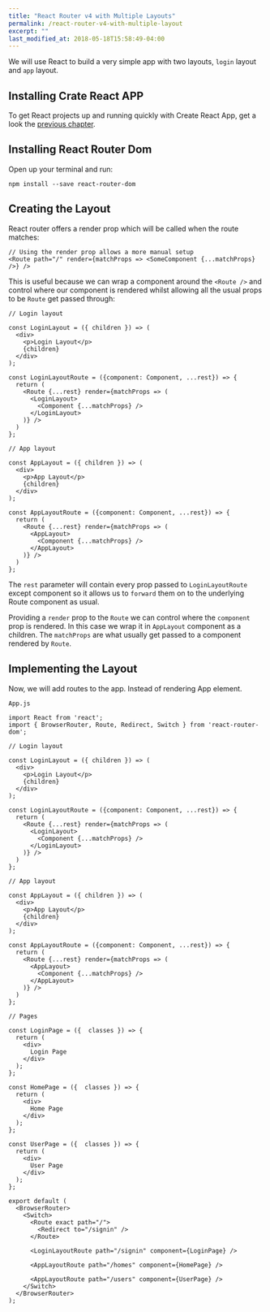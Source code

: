 ```yaml
---
title: "React Router v4 with Multiple Layouts"
permalink: /react-router-v4-with-multiple-layout
excerpt: ""
last_modified_at: 2018-05-18T15:58:49-04:00
---
```


We will use React to build a very simple app with two layouts, `login` layout and `app` layout.

## Installing Crate React APP

To get React projects up and running quickly with Create React App, get a look the [previous chapter](/install-create-react-app).

## Installing React Router Dom

Open up your terminal and run:

```
npm install --save react-router-dom
```

## Creating the Layout

React router offers a render prop which will be called when the route matches:

```
// Using the render prop allows a more manual setup
<Route path="/" render={matchProps => <SomeComponent {...matchProps} />} />
```

This is useful because we can wrap a component around the `<Route />` and control where our component is rendered whilst allowing all the usual props to be `Route` get passed through:

```
// Login layout

const LoginLayout = ({ children }) => (                       
  <div>
    <p>Login Layout</p>
    {children}                                     
  </div>
);  

const LoginLayoutRoute = ({component: Component, ...rest}) => {
  return (
    <Route {...rest} render={matchProps => (
      <LoginLayout>
        <Component {...matchProps} />
      </LoginLayout>
    )} />
  )
};

// App layout

const AppLayout = ({ children }) => (                       
  <div>
    <p>App Layout</p>
    {children}                                          
  </div>           
);

const AppLayoutRoute = ({component: Component, ...rest}) => {
  return (
    <Route {...rest} render={matchProps => (
      <AppLayout>
        <Component {...matchProps} />
      </AppLayout>
    )} />
  )
};
```

The `rest` parameter will contain every prop passed to `LoginLayoutRoute` except component so it allows us to `forward` them on to the underlying Route component as usual.

Providing a `render` prop to the `Route` we can control where the `component` prop is rendered. In this case we wrap it in `AppLayout` component as a children. The `matchProps` are what usually get passed to a component rendered by `Route`.


## Implementing the Layout

Now, we will add routes to the app. Instead of rendering App element.

`App.js`

```
import React from 'react';
import { BrowserRouter, Route, Redirect, Switch } from 'react-router-dom';

// Login layout

const LoginLayout = ({ children }) => (                       
  <div>
    <p>Login Layout</p>
    {children}                                     
  </div>
);  

const LoginLayoutRoute = ({component: Component, ...rest}) => {
  return (
    <Route {...rest} render={matchProps => (
      <LoginLayout>
        <Component {...matchProps} />
      </LoginLayout>
    )} />
  )
};

// App layout

const AppLayout = ({ children }) => (                       
  <div>
    <p>App Layout</p>
    {children}                                          
  </div>           
);

const AppLayoutRoute = ({component: Component, ...rest}) => {
  return (
    <Route {...rest} render={matchProps => (
      <AppLayout>
        <Component {...matchProps} />
      </AppLayout>
    )} />
  )
};

// Pages

const LoginPage = ({  classes }) => {
  return (
    <div>
      Login Page
    </div>
  );
};

const HomePage = ({  classes }) => {
  return (
    <div>
      Home Page
    </div>
  );
};

const UserPage = ({  classes }) => {
  return (
    <div>
      User Page
    </div>
  );
};

export default (
  <BrowserRouter>
    <Switch>
      <Route exact path="/">
        <Redirect to="/signin" />
      </Route>

      <LoginLayoutRoute path="/signin" component={LoginPage} />
      
      <AppLayoutRoute path="/homes" component={HomePage} />

      <AppLayoutRoute path="/users" component={UserPage} />
    </Switch>
  </BrowserRouter>
);
```
